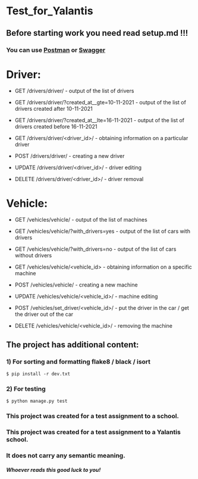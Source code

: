 # Test_for_Yalantis
## Before starting work you need read setup.md !!!
### You can use [Postman](https://www.postman.com/) or [Swagger](http://127.0.0.1:8000/swagger/)
# Driver:

+ GET /drivers/driver/ - output of the list of drivers
+ GET /drivers/driver/?created_at__gte=10-11-2021 - output of the list of drivers created after 10-11-2021
+ GET /drivers/driver/?created_at__lte=16-11-2021 - output of the list of drivers created before 16-11-2021

+ GET /drivers/driver/<driver_id>/ - obtaining information on a particular driver
+ POST /drivers/driver/ - creating a new driver
+ UPDATE /drivers/driver/<driver_id>/ - driver editing
+ DELETE /drivers/driver/<driver_id>/ - driver removal

# Vehicle:

+ GET /vehicles/vehicle/ - output of the list of machines
+ GET /vehicles/vehicle/?with_drivers=yes - output of the list of cars with drivers
+ GET /vehicles/vehicle/?with_drivers=no - output of the list of cars without drivers

+ GET /vehicles/vehicle/<vehicle_id> - obtaining information on a specific machine
+ POST /vehicles/vehicle/ - creating a new machine
+ UPDATE /vehicles/vehicle/<vehicle_id>/ - machine editing
+ POST /vehicles/set_driver/<vehicle_id>/ - put the driver in the car / get the driver out of the car  
+ DELETE /vehicles/vehicle/<vehicle_id>/ - removing the machine

## The project has additional content:
### 1) For sorting and formatting flake8 / black / isort
```
$ pip install -r dev.txt
```
### 2) For testing
```
$ python manage.py test
```
### This project was created for a test assignment to a school. 


### This project was created for a test assignment to a Yalantis school. 
### It does not carry any semantic meaning. 
##### Whoever reads this good luck to you!
